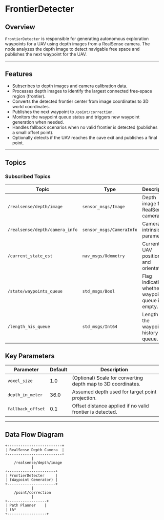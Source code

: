 # FrontierDetecter

## Overview
`FrontierDetecter` is responsible for generating autonomous exploration waypoints for a UAV using depth images from a RealSense camera. The node analyzes the depth image to detect navigable free space and publishes the next waypoint for the UAV.

---

## Features
- Subscribes to depth images and camera calibration data.
- Processes depth images to identify the largest connected free-space region (frontier).
- Converts the detected frontier center from image coordinates to 3D world coordinates.
- Publishes the next waypoint to `/point/correction`.
- Monitors the waypoint queue status and triggers new waypoint generation when needed.
- Handles fallback scenarios when no valid frontier is detected (publishes a small offset point).
- Optionally detects if the UAV reaches the cave exit and publishes a final point.

---

## Topics

### Subscribed Topics
| Topic | Type | Description |
|---|---|---|
| `/realsense/depth/image` | `sensor_msgs/Image` | Depth image from RealSense camera. |
| `/realsense/depth/camera_info` | `sensor_msgs/CameraInfo` | Camera intrinsic parameters. |
| `/current_state_est` | `nav_msgs/Odometry` | Current UAV position and orientation. |
| `/state/waypoints_queue` | `std_msgs/Bool` | Flag indicating whether the waypoint queue is empty. |
| `/length_his_queue` | `std_msgs/Int64` | Length of the waypoint history queue. |



## Key Parameters
| Parameter | Default | Description |
|---|---|---|
| `voxel_size` | 1.0 | (Optional) Scale for converting depth map to 3D coordinates. |
| `depth_in_meter` | 36.0 | Assumed depth used for target point projection. |
| `fallback_offset` | 0.1 | Offset distance applied if no valid frontier is detected. |

---

## Data Flow Diagram
```text
+-------------------------+
| RealSense Depth Camera  |
+-------------------------+
            |
    /realsense/depth/image
            |
+----------------------+
| FrontierDetecter     |
| (Waypoint Generator) |
+----------------------+
            |
    /point/correction
            |
+------------------+
| Path Planner    |
| (A*
+------------------+
```
